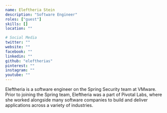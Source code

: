 ```yaml
---
name: Eleftheria Stein
description: "Software Engineer"
roles: ["guest"]
skills: []
location: ""

# Social Media
twitter: ""
website: ""
facebook: ""
linkedin: ""
github: "eleftherias"
pinterest: ""
instagram: ""
youtube: ""
---
```

<!-- markdownlint-disable MD041-->
Eleftheria is a software engineer on the Spring Security team at VMware. Prior to joining the Spring team, Eleftheria was a part of Pivotal Labs, where she worked alongside many software companies to build and deliver applications across a variety of industries.

<!--more-->

